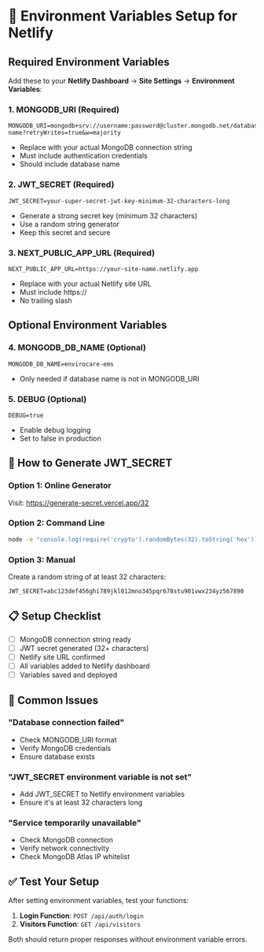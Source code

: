 # 🔧 Environment Variables Setup for Netlify

## Required Environment Variables

Add these to your **Netlify Dashboard** → **Site Settings** → **Environment Variables**:

### 1. **MONGODB_URI** (Required)
```
MONGODB_URI=mongodb+srv://username:password@cluster.mongodb.net/database-name?retryWrites=true&w=majority
```
- Replace with your actual MongoDB connection string
- Must include authentication credentials
- Should include database name

### 2. **JWT_SECRET** (Required)
```
JWT_SECRET=your-super-secret-jwt-key-minimum-32-characters-long
```
- Generate a strong secret key (minimum 32 characters)
- Use a random string generator
- Keep this secret and secure

### 3. **NEXT_PUBLIC_APP_URL** (Required)
```
NEXT_PUBLIC_APP_URL=https://your-site-name.netlify.app
```
- Replace with your actual Netlify site URL
- Must include https://
- No trailing slash

## Optional Environment Variables

### 4. **MONGODB_DB_NAME** (Optional)
```
MONGODB_DB_NAME=envirocare-ems
```
- Only needed if database name is not in MONGODB_URI

### 5. **DEBUG** (Optional)
```
DEBUG=true
```
- Enable debug logging
- Set to false in production

## 🔐 How to Generate JWT_SECRET

### Option 1: Online Generator
Visit: https://generate-secret.vercel.app/32

### Option 2: Command Line
```bash
node -e "console.log(require('crypto').randomBytes(32).toString('hex'))"
```

### Option 3: Manual
Create a random string of at least 32 characters:
```
JWT_SECRET=abc123def456ghi789jkl012mno345pqr678stu901vwx234yz567890
```

## 📋 Setup Checklist

- [ ] MongoDB connection string ready
- [ ] JWT secret generated (32+ characters)
- [ ] Netlify site URL confirmed
- [ ] All variables added to Netlify dashboard
- [ ] Variables saved and deployed

## 🚨 Common Issues

### "Database connection failed"
- Check MONGODB_URI format
- Verify MongoDB credentials
- Ensure database exists

### "JWT_SECRET environment variable is not set"
- Add JWT_SECRET to Netlify environment variables
- Ensure it's at least 32 characters long

### "Service temporarily unavailable"
- Check MongoDB connection
- Verify network connectivity
- Check MongoDB Atlas IP whitelist

## ✅ Test Your Setup

After setting environment variables, test your functions:

1. **Login Function**: `POST /api/auth/login`
2. **Visitors Function**: `GET /api/visitors`

Both should return proper responses without environment variable errors.
